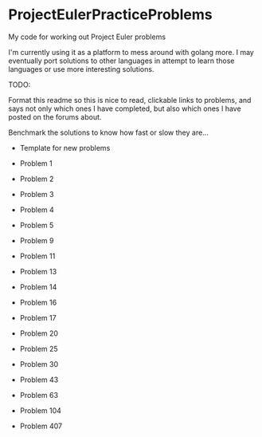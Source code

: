 # ProjectEulerPracticeProblems
My code for working out Project Euler problems

I'm currently using it as a platform to mess around with golang more. I may eventually port solutions to other languages in attempt to learn those languages or use more interesting solutions.

TODO: 

Format this readme so this is nice to read, clickable links to problems, and says not only which ones I have completed, but also which ones I have posted on the forums about.

Benchmark the solutions to know how fast or slow they are...

* Template for new problems


* Problem 1
* Problem 2
* Problem 3
* Problem 4
* Problem 5

* Problem 9

* Problem 11

* Problem 13
* Problem 14

* Problem 16
* Problem 17

* Problem 20

* Problem 25

* Problem 30

* Problem 43

* Problem 63

* Problem 104

* Problem 407
